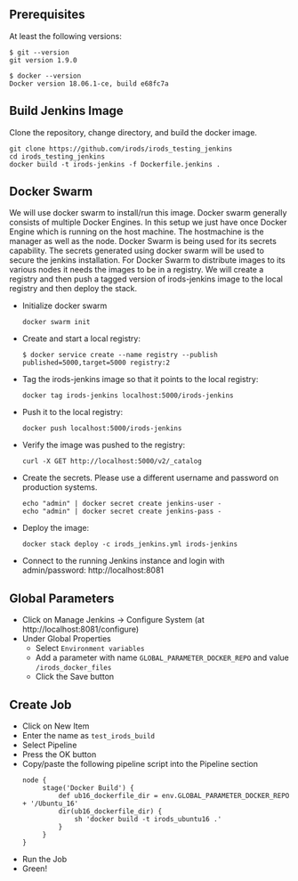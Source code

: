 ## Prerequisites

At least the following versions:

```
$ git --version
git version 1.9.0

$ docker --version
Docker version 18.06.1-ce, build e68fc7a
```

## Build Jenkins Image

Clone the repository, change directory, and build the docker image.

```
git clone https://github.com/irods/irods_testing_jenkins
cd irods_testing_jenkins
docker build -t irods-jenkins -f Dockerfile.jenkins .
```

## Docker Swarm

We will use docker swarm to install/run this image. Docker swarm generally consists of multiple Docker Engines. In this setup we just have once Docker Engine which is running on the host machine. The hostmachine is the manager as well as the node. Docker Swarm is being used for its secrets capability. The secrets generated using docker swarm will be used to secure the jenkins installation. For Docker Swarm to distribute images to its various nodes it needs the images to be in a registry. We will create a registry and then push a tagged version of irods-jenkins image to the local registry and then deploy the stack.

- Initialize docker swarm
    ```
    docker swarm init
    ```
- Create and start a local registry:
    ```
    $ docker service create --name registry --publish published=5000,target=5000 registry:2
    ```
- Tag the irods-jenkins image so that it points to the local registry:
    ```
    docker tag irods-jenkins localhost:5000/irods-jenkins
    ```
- Push it to the local registry:
    ```
    docker push localhost:5000/irods-jenkins
    ```
- Verify the image was pushed to the registry:
    ```
    curl -X GET http://localhost:5000/v2/_catalog
    ```
- Create the secrets. Please use a different username and password on production systems.
    ```
    echo "admin" | docker secret create jenkins-user -
    echo "admin" | docker secret create jenkins-pass -
    ```
- Deploy the image:
    ```
    docker stack deploy -c irods_jenkins.yml irods-jenkins
    ```
- Connect to the running Jenkins instance and login with admin/password:
    http://localhost:8081

## Global Parameters

- Click on Manage Jenkins -> Configure System (at http://localhost:8081/configure)
- Under Global Properties
    - Select `Environment variables`
    - Add a parameter with name `GLOBAL_PARAMETER_DOCKER_REPO` and value `/irods_docker_files`
    - Click the Save button

## Create Job

- Click on New Item
- Enter the name as `test_irods_build`
- Select Pipeline
- Press the OK button
- Copy/paste the following pipeline script into the Pipeline section
    ```
    node {
         stage('Docker Build') {
             def ub16_dockerfile_dir = env.GLOBAL_PARAMETER_DOCKER_REPO + '/Ubuntu_16'
             dir(ub16_dockerfile_dir) {
                 sh 'docker build -t irods_ubuntu16 .'
             }
         }
    }
    ```
- Run the Job
- Green!
